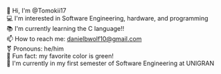 👋 Hi, I'm @Tomokii17  
💻 I'm interested in Software Engineering, hardware, and programming  
📚 I'm currently learning the C language!!  
📫 How to reach me: danielbwolf10@gmail.com  
⚧ Pronouns: he/him  
🎨 Fun fact: my favorite color is green!  
🏫 I'm currently in my first semester of Software Engineering at UNIGRAN

<!---
Tomokii17/Tomokii17 is a ✨ special ✨ repository because its `README.md` (this file) appears on your GitHub profile.
You can click the Preview link to take a look at your changes.
--->
